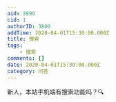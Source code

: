 ```yaml
---
aid: 3990
cid: 1
authorID: 3800
addTime: 2020-04-01T15:30:00.000Z
title: 搜索
tags:
    - 搜索
comments: []
date: 2020-04-01T15:30:00.000Z
category: 问答
---
```


新人，本站手机端有搜索功能吗？🔍
